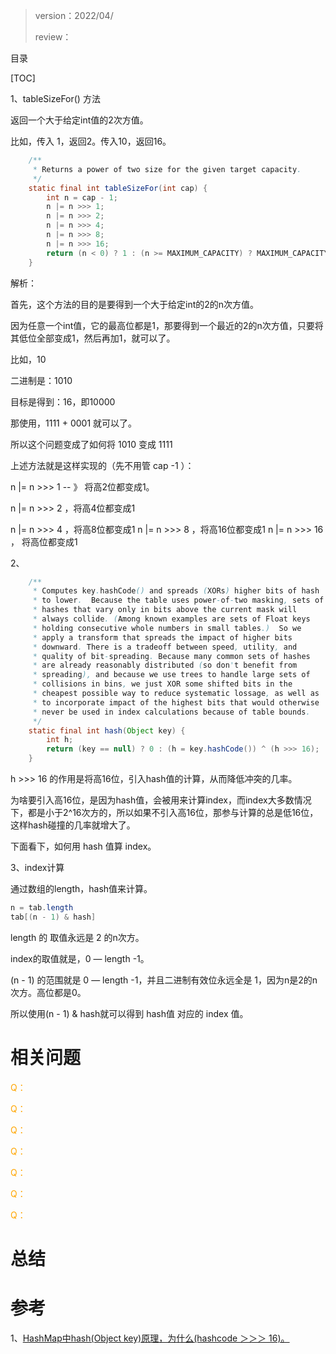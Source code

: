 > version：2022/04/
>
> review：



目录

[TOC]

1、tableSizeFor() 方法

返回一个大于给定int值的2次方值。

比如，传入 1，返回2。传入10，返回16。

```java
    /**
     * Returns a power of two size for the given target capacity.
     */    
	static final int tableSizeFor(int cap) {
        int n = cap - 1;
        n |= n >>> 1;
        n |= n >>> 2;
        n |= n >>> 4;
        n |= n >>> 8;
        n |= n >>> 16;
        return (n < 0) ? 1 : (n >= MAXIMUM_CAPACITY) ? MAXIMUM_CAPACITY : n + 1;
    }
```

解析：

首先，这个方法的目的是要得到一个大于给定int的2的n次方值。

因为任意一个int值，它的最高位都是1，那要得到一个最近的2的n次方值，只要将其低位全部变成1，然后再加1，就可以了。

比如，10

二进制是：1010

目标是得到：16，即10000

那使用，1111 + 0001 就可以了。

所以这个问题变成了如何将 1010 变成 1111

上述方法就是这样实现的（先不用管 cap -1 ）：

 n |= n >>> 1  --  》 将高2位都变成1。

n |= n >>> 2 ，将高4位都变成1

n |= n >>> 4 ，将高8位都变成1
n |= n >>> 8 ，将高16位都变成1
n |= n >>> 16 ， 将高位都变成1



2、

```java
    /**
     * Computes key.hashCode() and spreads (XORs) higher bits of hash
     * to lower.  Because the table uses power-of-two masking, sets of
     * hashes that vary only in bits above the current mask will
     * always collide. (Among known examples are sets of Float keys
     * holding consecutive whole numbers in small tables.)  So we
     * apply a transform that spreads the impact of higher bits
     * downward. There is a tradeoff between speed, utility, and
     * quality of bit-spreading. Because many common sets of hashes
     * are already reasonably distributed (so don't benefit from
     * spreading), and because we use trees to handle large sets of
     * collisions in bins, we just XOR some shifted bits in the
     * cheapest possible way to reduce systematic lossage, as well as
     * to incorporate impact of the highest bits that would otherwise
     * never be used in index calculations because of table bounds.
     */
    static final int hash(Object key) {
        int h;
        return (key == null) ? 0 : (h = key.hashCode()) ^ (h >>> 16);
    }
```

h >>> 16 的作用是将高16位，引入hash值的计算，从而降低冲突的几率。

为啥要引入高16位，是因为hash值，会被用来计算index，而index大多数情况下，都是小于2^16次方的，所以如果不引入高16位，那参与计算的总是低16位，这样hash碰撞的几率就增大了。

下面看下，如何用 hash 值算 index。

3、index计算

通过数组的length，hash值来计算。

```java
n = tab.length
tab[(n - 1) & hash]
```

length 的 取值永远是 2 的n次方。

index的取值就是，0 — length -1。

(n - 1) 的范围就是 0 — length -1，并且二进制有效位永远全是 1，因为n是2的n次方。高位都是0。

所以使用(n - 1) & hash就可以得到 hash值 对应的 index 值。



# 相关问题

<font color='orange'>Q：</font>



<font color='orange'>Q：</font>



<font color='orange'>Q：</font>



<font color='orange'>Q：</font>



<font color='orange'>Q：</font>



<font color='orange'>Q：</font>



<font color='orange'>Q：</font>



# 总结



# 参考

1、[HashMap中hash(Object key)原理，为什么(hashcode ＞＞＞ 16)。](https://blog.csdn.net/qq_42034205/article/details/90384772?spm=1001.2101.3001.6661.1&utm_medium=distribute.pc_relevant_t0.none-task-blog-2%7Edefault%7ECTRLIST%7Edefault-1-90384772-blog-105092989.pc_relevant_multi_platform_whitelistv1&depth_1-utm_source=distribute.pc_relevant_t0.none-task-blog-2%7Edefault%7ECTRLIST%7Edefault-1-90384772-blog-105092989.pc_relevant_multi_platform_whitelistv1&utm_relevant_index=1)

